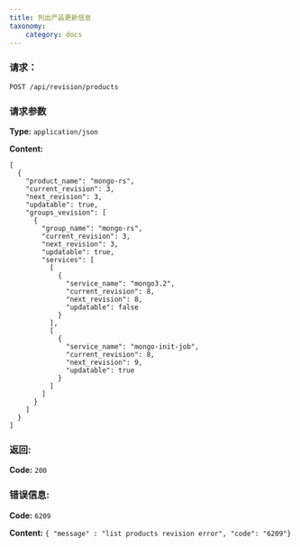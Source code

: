 ```yaml
---
title: 列出产品更新信息
taxonomy:
    category: docs
---
```

 
### 请求：

    POST /api/revision/products

### 请求参数
	
**Type:** `application/json`

**Content:**

```
[
  {
    "product_name": "mongo-rs",
    "current_revision": 3,
    "next_revision": 3,
    "updatable": true,
    "groups_vevision": [
      {
        "group_name": "mongo-rs",
        "current_revision": 3,
        "next_revision": 3,
        "updatable": true,
        "services": [
          [
            {
              "service_name": "mongo3.2",
              "current_revision": 8,
              "next_revision": 8,
              "updatable": false
            }
          ],
          [
            {
              "service_name": "mongo-init-job",
              "current_revision": 8,
              "next_revision": 9,
              "updatable": true
            }
          ]
        ]
      }
    ]
  }
]
```

### 返回:

**Code:** `200`

### 错误信息:

**Code:** `6209`

**Content:** `{ "message" : "list products revision error", "code": "6209"}`
